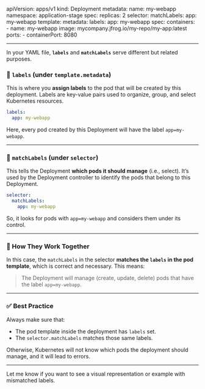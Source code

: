 apiVersion: apps/v1
kind: Deployment
metadata:
  name: my-webapp
  namespace: application-stage
spec:
  replicas: 2
  selector:
    matchLabels:
      app: my-webapp
  template:
    metadata:
      labels:
        app: my-webapp
    spec:
      containers:
        - name: my-webapp
          image: mycompany.jfrog.io/my-repo/my-app:latest
          ports:
            - containerPort: 8080

-------------------------------------------------------------------------------------------------------

In your YAML file, **`labels`** and **`matchLabels`** serve different but related purposes.

### 🔹 `labels` (under `template.metadata`)

This is where you **assign labels** to the pod that will be created by this deployment. Labels are key-value pairs used to organize, group, and select Kubernetes resources.

```yaml
labels:
  app: my-webapp
```

Here, every pod created by this Deployment will have the label `app=my-webapp`.

---

### 🔹 `matchLabels` (under `selector`)

This tells the Deployment **which pods it should manage** (i.e., select). It’s used by the Deployment controller to identify the pods that belong to this Deployment.

```yaml
selector:
  matchLabels:
    app: my-webapp
```

So, it looks for pods with `app=my-webapp` and considers them under its control.

---

### 🔁 How They Work Together

In this case, the `matchLabels` in the selector **matches the `labels` in the pod template**, which is correct and necessary. This means:

> The Deployment will manage (create, update, delete) pods that have the label `app=my-webapp`.

---

### ✅ Best Practice

Always make sure that:

* The pod template inside the deployment has `labels` set.
* The `selector.matchLabels` matches those same labels.

Otherwise, Kubernetes will not know which pods the deployment should manage, and it will lead to errors.

---

Let me know if you want to see a visual representation or example with mismatched labels.
